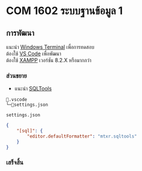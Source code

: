 # COM 1602 ระบบฐานข้อมูล 1

## การพัฒนา

แนะนำ [Windows Terminal](https://www.microsoft.com/store/productid/9N0DX20HK701?ocid=pdpshare) เพื่อการทดสอบ<br>
ต้องใช้ [VS Code](https://code.visualstudio.com) เพื่อพัฒนา<br>
ต้องใช้ [XAMPP](https://sourceforge.net/projects/xampp/files/XAMPP%20Windows/8.2.12/xampp-windows-x64-8.2.12-0-VS16-installer.exe/download) เวอร์ชัน 8.2.X หรือมากกว่า

### ส่วนขยาย

-   แนะนำ [SQLTools](https://marketplace.visualstudio.com/items?itemName=mtxr.sqltools)

```text
📂.vscode
└─📄settings.json
```

`settings.json`

```json
{
	"[sql]": {
		"editor.defaultFormatter": "mtxr.sqltools"
	}
}
```

### เสร็จสิ้น
